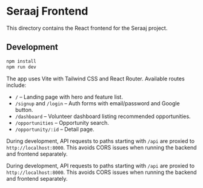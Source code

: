 # Seraaj Frontend

This directory contains the React frontend for the Seraaj project.

## Development

```bash
npm install
npm run dev
```

The app uses Vite with Tailwind CSS and React Router. Available routes include:

- `/` – Landing page with hero and feature list.
- `/signup` and `/login` – Auth forms with email/password and Google button.
- `/dashboard` – Volunteer dashboard listing recommended opportunities.
- `/opportunities` – Opportunity search.
- `/opportunity/:id` – Detail page.

During development, API requests to paths starting with `/api` are proxied to
`http://localhost:8000`. This avoids CORS issues when running the backend and
frontend separately.

During development, API requests to paths starting with `/api` are proxied to
`http://localhost:8000`. This avoids CORS issues when running the backend and
frontend separately.
